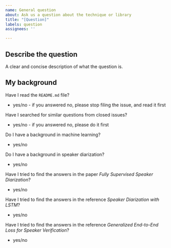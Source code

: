 ```yaml
---
name: General question
about: Ask us a question about the technique or library
title: "[Question]"
labels: question
assignees: ''

---
```


## Describe the question
A clear and concise description of what the question is.

## My background

Have I read the `README.md` file?
* yes/no - if you answered no, please stop filing the issue, and read it first

Have I searched for similar questions from closed issues?
* yes/no - if you answered no, please do it first

Do I have a background in machine learning?
* yes/no

Do I have a background in speaker diarization?
* yes/no

Have I tried to find the answers in the paper *Fully Supervised Speaker Diarization*?
* yes/no

Have I tried to find the answers in the reference *Speaker Diarization with LSTM*?
* yes/no

Have I tried to find the answers in the reference *Generalized End-to-End Loss for Speaker Verification*?
* yes/no
